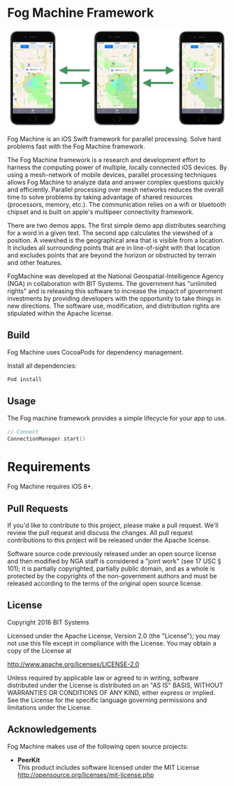 # Fog Machine Framework

![viewshed on three phones](Demo/FogViewshed/FogViewshed/Screenshots/0.png)

Fog Machine is an iOS Swift framework for parallel processing.  Solve hard problems fast with the Fog Machine framework.

The Fog Machine framework is a research and development effort to harness the computing power of multiple, locally connected iOS devices.  By using a mesh-network of mobile devices, parallel processing techniques allows Fog Machine to analyze data and answer complex questions quickly and efficiently.  Parallel processing over mesh networks reduces the overall time to solve problems by taking advantage of shared resources (processors, memory, etc.).  The communication relies on a wifi or bluetooth chipset and is built on apple's multipeer connectivity framework.

There are two demos apps.  The first simple demo app distributes searching for a word in a given text.  The second app calculates the viewshed of a position.  A viewshed is the geographical area that is visible from a location. It includes all surrounding points that are in line-of-sight with that location and excludes points that are beyond the horizon or obstructed by terrain and other features.

FogMachine was developed at the National Geospatial-Intelligence Agency (NGA) in collaboration with BIT Systems. The government has "unlimited rights" and is releasing this software to increase the impact of government investments by providing developers with the opportunity to take things in new directions. The software use, modification, and distribution rights are stipulated within the Apache license.

## Build

Fog Machine uses CocoaPods for dependency management.   

Install all dependencies:
```bash
Pod install
```

## Usage

The Fog machine framework provides a simple lifecycle for your app to use.

```swift
// Connect
ConnectionManager.start()
```

# Requirements

Fog Machine requires iOS 8+.

## Pull Requests

If you'd like to contribute to this project, please make a pull request. We'll review the pull request and discuss the changes. All pull request contributions to this project will be released under the Apache license.

Software source code previously released under an open source license and then modified by NGA staff is considered a "joint work" (see 17 USC § 101); it is partially copyrighted, partially public domain, and as a whole is protected by the copyrights of the non-government authors and must be released according to the terms of the original open source license.

## License

Copyright 2016 BIT Systems

Licensed under the Apache License, Version 2.0 (the "License");
you may not use this file except in compliance with the License.
You may obtain a copy of the License at

http://www.apache.org/licenses/LICENSE-2.0

Unless required by applicable law or agreed to in writing, software
distributed under the License is distributed on an "AS IS" BASIS,
WITHOUT WARRANTIES OR CONDITIONS OF ANY KIND, either express or implied.
See the License for the specific language governing permissions and
limitations under the License.

## Acknowledgements

Fog Machine makes use of the following open source projects:
- **PeerKit**  
This product includes software licensed under the MIT License http://opensource.org/licenses/mit-license.php
